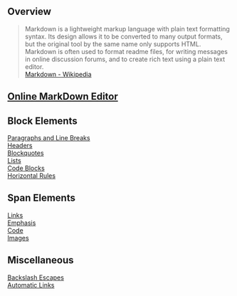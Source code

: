 ## Overview
> Markdown is a lightweight markup language with plain text formatting syntax. Its design allows it to be converted to many output formats, but the original tool by the same name only supports HTML. Markdown is often used to format readme files, for writing messages in online discussion forums, and to create rich text using a plain text editor.   
> [Markdown - Wikipedia](https://en.wikipedia.org/wiki/Markdown "Markdown - Wikipedia")

## [Online MarkDown Editor](editor.html "Online MarkDown Editor")

## Block Elements

[Paragraphs and Line Breaks](Block-Elements/Paragraphs-and-Line-Breaks "Paragraphs and Line Breaks")  
[Headers](Block-Elements/Headers "Headers")  
[Blockquotes](Block-Elements/Blockquotes "Blockquotes")  
[Lists](Block-Elements/Lists "Lists")  
[Code Blocks](Block-Elements/Code-Blocks "Code Blocks")   
[Horizontal Rules](Block-Elements/Horizontal-Rules "Horizontal Rules")  

## Span Elements

[Links](Span-Elements/Links "Span Elements")  
[Emphasis](Span-Elements/Emphasis "Emphasis")  
[Code](Span-Elements/Code "Code")  
[Images](Span-Elements/Images "Images")  

## Miscellaneous

[Backslash Escapes](Miscellaneous/Backslash-escapes "Backslash Escapes")  
[Automatic Links](Miscellaneous/Automatic-Links "Automatic Links") 
